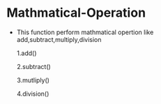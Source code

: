 # Mathmatical-Operation

* This function perform mathmatical opertion like
  add,subtract,multiply,division

  1.add()

  2.subtract()

  3.mutliply()

  4.division()

